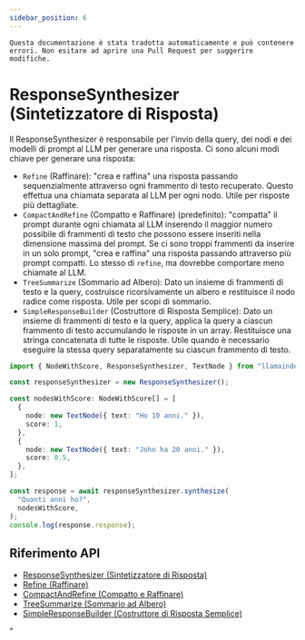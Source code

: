```yaml
---
sidebar_position: 6
---
```


`Questa documentazione è stata tradotta automaticamente e può contenere errori. Non esitare ad aprire una Pull Request per suggerire modifiche.`

# ResponseSynthesizer (Sintetizzatore di Risposta)

Il ResponseSynthesizer è responsabile per l'invio della query, dei nodi e dei modelli di prompt al LLM per generare una risposta. Ci sono alcuni modi chiave per generare una risposta:

- `Refine` (Raffinare): "crea e raffina" una risposta passando sequenzialmente attraverso ogni frammento di testo recuperato. Questo effettua una chiamata separata al LLM per ogni nodo. Utile per risposte più dettagliate.
- `CompactAndRefine` (Compatto e Raffinare) (predefinito): "compatta" il prompt durante ogni chiamata al LLM inserendo il maggior numero possibile di frammenti di testo che possono essere inseriti nella dimensione massima del prompt. Se ci sono troppi frammenti da inserire in un solo prompt, "crea e raffina" una risposta passando attraverso più prompt compatti. Lo stesso di `refine`, ma dovrebbe comportare meno chiamate al LLM.
- `TreeSummarize` (Sommario ad Albero): Dato un insieme di frammenti di testo e la query, costruisce ricorsivamente un albero e restituisce il nodo radice come risposta. Utile per scopi di sommario.
- `SimpleResponseBuilder` (Costruttore di Risposta Semplice): Dato un insieme di frammenti di testo e la query, applica la query a ciascun frammento di testo accumulando le risposte in un array. Restituisce una stringa concatenata di tutte le risposte. Utile quando è necessario eseguire la stessa query separatamente su ciascun frammento di testo.

```typescript
import { NodeWithScore, ResponseSynthesizer, TextNode } from "llamaindex";

const responseSynthesizer = new ResponseSynthesizer();

const nodesWithScore: NodeWithScore[] = [
  {
    node: new TextNode({ text: "Ho 10 anni." }),
    score: 1,
  },
  {
    node: new TextNode({ text: "John ha 20 anni." }),
    score: 0.5,
  },
];

const response = await responseSynthesizer.synthesize(
  "Quanti anni ho?",
  nodesWithScore,
);
console.log(response.response);
```

## Riferimento API

- [ResponseSynthesizer (Sintetizzatore di Risposta)](../../api/classes/ResponseSynthesizer.md)
- [Refine (Raffinare)](../../api/classes/Refine.md)
- [CompactAndRefine (Compatto e Raffinare)](../../api/classes/CompactAndRefine.md)
- [TreeSummarize (Sommario ad Albero)](../../api/classes/TreeSummarize.md)
- [SimpleResponseBuilder (Costruttore di Risposta Semplice)](../../api/classes/SimpleResponseBuilder.md)

"
